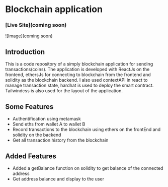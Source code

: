 # Blockchain application

### [Live Site](coming soon)

![Image](coming soon)

## Introduction
This is a code repository of a simply blockchain application for sending transactions(coins). 
The application is developed with ReactJs on the frontend, ethersJs for connecting to blockchain from the frontend and solidity as the blockchain backend.
I also used contextAPI in react to manage transaction state, hardhat is used to deploy the smart contract.
Tailwindcss is also used for the layout of the application.

## Some Features
 * Authentification using metamask
 * Send eths from wallet A to wallet B
 * Record transactions to the blockchain using ethers on the frontEnd and solidity on the backend
 * Get all transaction history from the blockchain

## Added Features
  * Added a getBalance function on solidity to get balance of the connected address
  * Get address balance and display to the user

